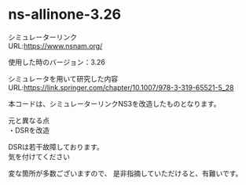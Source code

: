 # ns-allinone-3.26

シミュレーターリンク  
URL:https://www.nsnam.org/

使用した時のバージョン：3.26

シミュレータを用いて研究した内容  
URL:https://link.springer.com/chapter/10.1007/978-3-319-65521-5_28

本コードは、シミュレーターリンクNS3を改造したものとなります。

元と異なる点  
・DSRを改造

DSRは若干故障しております。  
気を付けてください

変な箇所が多数ございますので、
是非指摘していただけると、有難いです。

